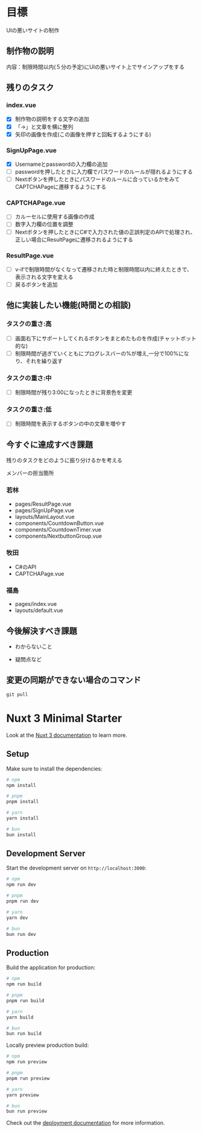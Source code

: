 # 目標
UIの悪いサイトの制作

## 制作物の説明
内容：制限時間以内(５分の予定)にUIの悪いサイト上でサインアップをする

## 残りのタスク
 ### index.vue
- [x] 制作物の説明をする文字の追加
- [x] 「→」と文章を横に整列
- [x] 矢印の画像を作成(この画像を押すと回転するようにする)
 ### SignUpPage.vue
- [x] Usernameとpasswordの入力欄の追加
- [ ] passwordを押したときに入力欄でパスワードのルールが隠れるようにする
- [ ] Nextボタンを押したときにパスワードのルールに合っているかをみてCAPTCHAPageに遷移するようにする

### CAPTCHAPage.vue
- [ ] カルーセルに使用する画像の作成
- [ ] 数字入力欄の位置を調整
- [ ] Nextボタンを押したときにC#で入力された値の正誤判定のAPIで処理され、正しい場合にResultPageに遷移されるようにする

 ### ResultPage.vue
- [ ] v-ifで制限時間がなくなって遷移された時と制限時間以内に終えたときで、表示される文字を変える
- [ ] 戻るボタンを追加

## 他に実装したい機能(時間との相談)
### タスクの重さ:高
- [ ] 画面右下にサポートしてくれるボタンをまとめたものを作成(チャットボット的な) 
- [ ] 制限時間が過ぎていくともにプログレスバーの%が増え,一分で100%になり、それを繰り返す

### タスクの重さ:中
- [ ] 制限時間が残り3:00になったときに背景色を変更

### タスクの重さ:低
- [ ] 制限時間を表示するボタンの中の文章を増やす

## 今すぐに達成すべき課題
残りのタスクをどのように振り分けるかを考える

メンバーの担当箇所
### 若林
- pages/ResultPage.vue
- pages/SignUpPage.vue
- layouts/MainLayout.vue
- components/CountdownButton.vue
- components/CountdownTimer.vue
- components/NextbuttonGroup.vue

### 牧田
- C#のAPI
- CAPTCHAPage.vue

### 福島
- pages/index.vue
- layouts/default.vue
## 今後解決すべき課題

- わからないこと

- 疑問点など

## 変更の同期ができない場合のコマンド
    git pull 

# Nuxt 3 Minimal Starter

Look at the [Nuxt 3 documentation](https://nuxt.com/docs/getting-started/introduction) to learn more.

## Setup

Make sure to install the dependencies:

```bash
# npm
npm install

# pnpm
pnpm install

# yarn
yarn install

# bun
bun install
```

## Development Server

Start the development server on `http://localhost:3000`:

```bash
# npm
npm run dev

# pnpm
pnpm run dev

# yarn
yarn dev

# bun
bun run dev
```

## Production

Build the application for production:

```bash
# npm
npm run build

# pnpm
pnpm run build

# yarn
yarn build

# bun
bun run build
```

Locally preview production build:

```bash
# npm
npm run preview

# pnpm
pnpm run preview

# yarn
yarn preview

# bun
bun run preview
```

Check out the [deployment documentation](https://nuxt.com/docs/getting-started/deployment) for more information.
